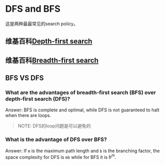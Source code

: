 # DFS and BFS

这是两种最最常见的search policy。



## 维基百科[Depth-first search](https://en.wikipedia.org/wiki/Depth-first_search)





## 维基百科[Breadth-first search](https://en.wikipedia.org/wiki/Breadth-first_search)





## BFS VS DFS

### What are the advantages of breadth-first search (BFS) over depth-first search (DFS)? 

Answer: BFS is complete and optimal, while DFS is not guaranteed to halt when there are loops. 

> NOTE: DFS的loop问题是可以避免的

### What is the advantage of DFS over BFS?

 Answer: If `m` is the maximum path length and `b` is the branching factor, the space complexity for DFS is `mb` while for BFS it is $b^m$.

